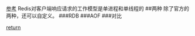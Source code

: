 [参考](https://blog.csdn.net/u011784767/article/details/76824822)
Redis对客户端响应请求的工作模型是单进程和单线程的
##两种
除了官方的两种，还可以自定义。
###RDB
###AOF
###对比




[return](README.md)